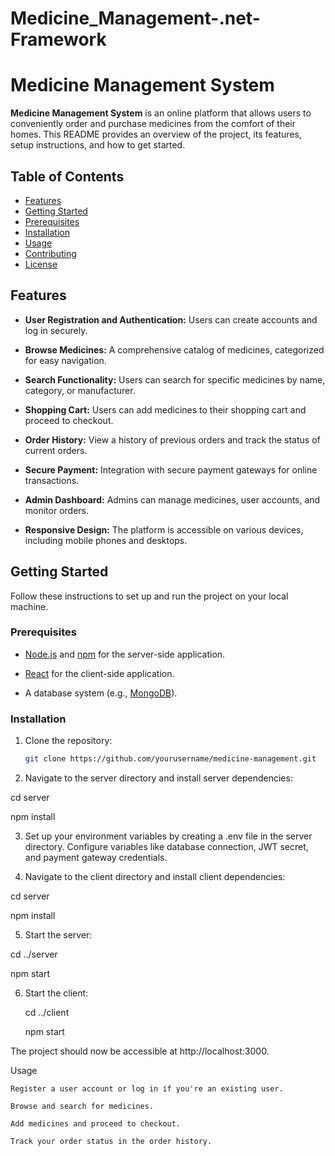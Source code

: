 # Medicine_Management-.net-Framework
# Medicine Management System

**Medicine Management System** is an online platform that allows users to conveniently order and purchase medicines from the comfort of their homes. This README provides an overview of the project, its features, setup instructions, and how to get started.

## Table of Contents
- [Features](#features)
- [Getting Started](#getting-started)
- [Prerequisites](#prerequisites)
- [Installation](#installation)
- [Usage](#usage)
- [Contributing](#contributing)
- [License](#license)

## Features

- **User Registration and Authentication:** Users can create accounts and log in securely.

- **Browse Medicines:** A comprehensive catalog of medicines, categorized for easy navigation.

- **Search Functionality:** Users can search for specific medicines by name, category, or manufacturer.

- **Shopping Cart:** Users can add medicines to their shopping cart and proceed to checkout.

- **Order History:** View a history of previous orders and track the status of current orders.

- **Secure Payment:** Integration with secure payment gateways for online transactions.

- **Admin Dashboard:** Admins can manage medicines, user accounts, and monitor orders.

- **Responsive Design:** The platform is accessible on various devices, including mobile phones and desktops.

## Getting Started

Follow these instructions to set up and run the project on your local machine.

### Prerequisites

- [Node.js](https://nodejs.org/) and [npm](https://www.npmjs.com/) for the server-side application.

- [React](https://reactjs.org/) for the client-side application.

- A database system (e.g., [MongoDB](https://www.mongodb.com/)).

### Installation

1. Clone the repository:

   ```sh
   git clone https://github.com/yourusername/medicine-management.git
2. Navigate to the server directory and install server dependencies:

  cd server

  npm install

3. Set up your environment variables by creating a .env file in the server directory. Configure variables like database connection, JWT secret, and payment gateway credentials.

4. Navigate to the client directory and install client dependencies:

  cd server

  npm install
  
5. Start the server:

  cd ../server

  npm start

6. Start the client:

   cd ../client

   npm start

The project should now be accessible at http://localhost:3000.

Usage

    Register a user account or log in if you're an existing user.

    Browse and search for medicines.

    Add medicines and proceed to checkout.

    Track your order status in the order history.



